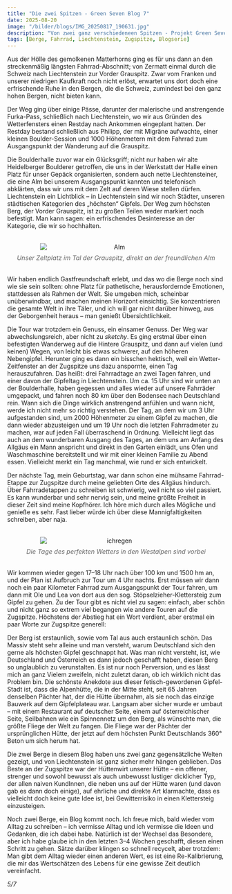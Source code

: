 ```yaml
---
title: "Die zwei Spitzen - Green Seven Blog 7"
date: 2025-08-20
image: "/bilder/blogs/IMG_20250817_190631.jpg"
description: "Von zwei ganz verschiedeneen Spitzen - Projekt Green Seven"
tags: [Berge, Fahrrad, Liechtenstein, Zugspitze, Blogserie]
---
```



Aus der Hölle des gemolkenen Matterhorns ging es für uns dann an den streckenmäßig längsten Fahrrad-Abschnitt; von Zermatt einmal durch die Schweiz nach Liechtenstein zur Vorder Grauspitz. Zwar vom Franken und unserer niedrigen Kaufkraft noch nicht erlöst, erwartet uns dort doch eine erfrischende Ruhe in den Bergen, die die Schweiz, zumindest bei den ganz hohen Bergen, nicht bieten kann.  

Der Weg ging über einige Pässe, darunter der malerische und anstrengende Furka-Pass, schließlich nach Liechtenstein, wo wir aus Gründen des Wetterfensters einen Restday nach Ankommen eingeplant hatten. Der Restday bestand schließlich aus Philipp, der mit Migräne aufwachte, einer kleinen Boulder-Session und 1000 Höhenmetern mit dem Fahrrad zum Ausgangspunkt der Wanderung auf die Grauspitz.  

Die Boulderhalle zuvor war ein Glücksgriff; nicht nur haben wir alte Heidelberger Boulderer getroffen, die uns in der Werkstatt der Halle einen Platz für unser Gepäck organisierten, sondern auch nette Liechtensteiner, die eine Alm bei unserem Ausgangspunkt kannten und telefonisch abklärten, dass wir uns mit dem Zelt auf deren Wiese stellen dürfen. Liechtenstein ein Lichtblick – in Liechtenstein sind wir noch Städter, unseren städtischen Kategorien des „höchsten“ Gipfels. Der Weg zum höchsten Berg, der Vorder Grauspitz, ist zu großen Teilen weder markiert noch befestigt. Man kann sagen: ein erfrischendes Desinteresse an der Kategorie, die wir so hochhalten.  


<figure style="margin: 2rem 0; text-align: center;">
  <img src="/bilder/blogs/IMG_20250817_190631.jpg" alt="Alm" style="display: block; margin: 0 auto; max-width: 70%; height: auto;" />
  <figcaption style="font-size: 0.9rem; color: #666; font-style: italic; margin-top: 0.5rem;">Unser Zeltplatz im Tal der Grauspitz, direkt an der freundlichen Alm 
  </figcaption>
</figure>

Wir haben endlich Gastfreundschaft erlebt, und das wo die Berge noch sind wie sie sein sollten: ohne Platz für pathetische, herausfordernde Emotionen, stattdessen als Rahmen der Welt. Sie umgeben mich, scheinbar unüberwindbar, und machen meinen Horizont einsichtig. Sie konzentrieren die gesamte Welt in ihre Täler, und ich will gar nicht darüber hinweg, aus der Geborgenheit heraus – man genießt Übersichtlichkeit.  

Die Tour war trotzdem ein Genuss, ein einsamer Genuss. Der Weg war abwechslungsreich, aber nicht zu *sketchy*. Es ging erstmal über einen befestigten Wanderweg auf die Hintere Grauspitz, und dann auf vielen (und keinen) Wegen, von leicht bis etwas schwerer, auf den höheren Nebengipfel. Herunter ging es dann ein bisschen hektisch, weil ein Wetter-Zeitfenster an der Zugspitze uns dazu anspornte, einen Tag herauszufahren. Das heißt: drei Fahrradtage an zwei Tagen fahren, und einer davon der Gipfeltag in Liechtenstein. Um ca. 15 Uhr sind wir unten an der Boulderhalle, haben gegessen und alles wieder auf unsere Fahrräder umgepackt, und fahren noch 80 km über den Bodensee nach Deutschland rein. Wann sich die Dinge wirklich anstrengend anfühlen und wann nicht, werde ich nicht mehr so richtig verstehen. Der Tag, an dem wir um 3 Uhr aufgestanden sind, um 2000 Höhenmeter zu einem Gipfel zu machen, die dann wieder abzusteigen und um 19 Uhr noch die letzten Fahrradmeter zu machen, war auf jeden Fall überraschend in Ordnung. Vielleicht liegt das auch an dem wunderbaren Ausgang des Tages, an dem uns am Anfang des Allgäus ein Mann anspricht und direkt in den Garten einlädt, uns Ofen und Waschmaschine bereitstellt und wir mit einer kleinen Familie zu Abend essen. Vielleicht merkt ein Tag manchmal, wie rund er sich entwickelt.  

Der nächste Tag, mein Geburtstag, war dann schon eine mühsame Fahrrad-Etappe zur Zugspitze durch meine geliebten Orte des Allgäus hindurch. Über Fahrradetappen zu schreiben ist schwierig, weil nicht so viel passiert. Es kann wunderbar und sehr nervig sein, und meine größte Freiheit in dieser Zeit sind meine Kopfhörer. Ich höre mich durch alles Mögliche und genieße es sehr. Fast lieber würde ich über diese Mannigfaltigkeiten schreiben, aber naja.

  
<figure style="margin: 2rem 0; text-align: center;">
  <img src="/bilder/blogs/IMG_20250816_120135.jpg" alt="ichregen" style="display: block; margin: 0 auto; max-width: 70%; height: auto;" />
  <figcaption style="font-size: 0.9rem; color: #666; font-style: italic; margin-top: 0.5rem;">Die Tage des perfekten Wetters in den Westalpen sind vorbei
  </figcaption>
</figure>

Wir kommen wieder gegen 17–18 Uhr nach über 100 km und 1500 hm an, und der Plan ist Aufbruch zur Tour um 4 Uhr nachts. Erst müssen wir dann noch ein paar Kilometer Fahrrad zum Ausgangspunkt der Tour fahren, um dann mit Ole und Lea von dort aus den sog. Stöpselzieher-Klettersteig zum Gipfel zu gehen. Zu der Tour gibt es nicht viel zu sagen: einfach, aber schön und nicht ganz so extrem viel begangen wie andere Touren auf die Zugspitze. Höchstens der Abstieg hat ein Wort verdient, aber erstmal ein paar Worte zur Zugspitze generell:  

Der Berg ist erstaunlich, sowie vom Tal aus auch erstaunlich schön. Das Massiv steht sehr alleine und man versteht, warum Deutschland sich den gerne als höchsten Gipfel geschnappt hat. Was man nicht versteht, ist, wie Deutschland und Österreich es dann jedoch geschafft haben, diesen Berg so unglaublich zu verunstalten. Es ist nur noch Perversion, und es lässt mich an ganz Vielem zweifeln, nicht zuletzt daran, ob ich wirklich nicht das Problem bin. Die schönste Anekdote aus dieser fetisch-gewordenen Gipfel-Stadt ist, dass die Alpenhütte, die in der Mitte steht, seit 65 Jahren denselben Pächter hat, der die Hütte übernahm, als sie noch das einzige Bauwerk auf dem Gipfelplateau war. Langsam aber sicher wurde er umbaut – mit einem Restaurant auf deutscher Seite, einem auf österreichischer Seite, Seilbahnen wie ein Spinnennetz um den Berg, als wünschte man, die größte Fliege der Welt zu fangen. Die Fliege war der Pächter der ursprünglichen Hütte, der jetzt auf dem höchsten Punkt Deutschlands 360° Beton um sich herum hat.  

Die zwei Berge in diesem Blog haben uns zwei ganz gegensätzliche Welten gezeigt, und von Liechtenstein ist ganz sicher mehr hängen geblieben. Das Beste an der Zugspitze war der Hüttenwirt unserer Hütte – ein offener, strenger und sowohl bewusst als auch unbewusst lustiger dicklicher Typ, der allen naiven KundInnen, die neben uns auf der Hütte waren (und davon gab es dann doch einige), auf ehrliche und direkte Art klarmachte, dass es vielleicht doch keine gute Idee ist, bei Gewitterrisiko in einen Klettersteig einzusteigen.  

Noch zwei Berge, ein Blog kommt noch. Ich freue mich, bald wieder vom Alltag zu schreiben – ich vermisse Alltag und ich vermisse die Ideen und Gedanken, die ich dabei habe. Natürlich ist der Wechsel das Besondere, aber ich habe glaube ich in den letzten 3–4 Wochen geschafft, diesen einen Schritt zu gehen. Sätze darüber klingen so schnell recycelt, aber trotzdem: Man gibt dem Alltag wieder einen anderen Wert, es ist eine Re-Kalibrierung, die mir das Wertschätzen des Lebens für eine gewisse Zeit deutlich vereinfacht.  

*5/7*